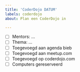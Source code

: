 ```yaml
---
title: 'CoderDojo DATUM'
labels: coderdojo
about: Plan een CoderDojo in

---
```


* [ ] Mentors: ...
* [ ] Thema: ...
* [ ] Toegevoegd aan agenda bieb
* [ ] Toegevoegd aan meetup.com
* [ ] Toegevoegd op coderdojo.com
* [ ] Computers gereserveerd
